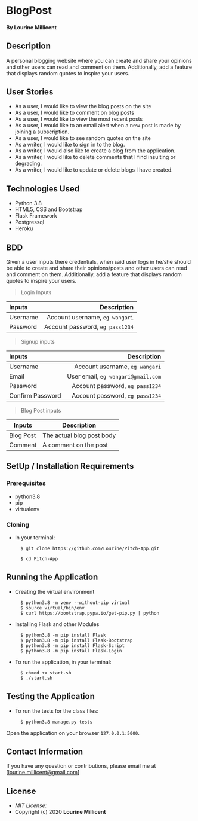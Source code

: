 # BlogPost
#### By Lourine Millicent
## Description
 A personal blogging website where you can create and share your opinions and other users can read and comment on them. Additionally, add a feature that displays random quotes to inspire your users. 

## User Stories
* As a user, I would like to view the blog posts on the site
* As a user, I would like to comment on blog posts
* As a user, I would like to view the most recent posts
* As a user, I would like to an email alert when a new post is made by joining a subscription.
* As a user, I would like to see random quotes on the site
* As a writer, I would like to sign in to the blog.
* As a writer, I would also like to create a blog from the application.
* As a writer, I would like to delete comments that I find insulting or degrading.
* As a writer, I would like to update or delete blogs I have created.

## Technologies Used
  * Python 3.8
  * HTML5, CSS and Bootstrap
  * Flask Framework
  * Postgressql
  * Heroku

## BDD
Given a user inputs there credentials, when said user logs in he/she should be able to create and share their opinions/posts and other users can read and comment on them. Additionally, add a feature that displays random quotes to inspire your users. 
>Login Inputs

| Inputs |  Description |
| :---         |          ---: |
| Username  | Account username, ``eg wangari``|
| Password  | Account password, ``eg pass1234``|

>Signup inputs

| Inputs |  Description |
| :---         |          ---: |
| Username  | Account username, ``eg wangari``|
| Email  | User email, ``eg wangari@gmail.com``|
| Password  | Account password, ``eg pass1234``|
| Confirm Password  | Account password, ``eg pass1234``|

> Blog Post inputs

| Inputs | Description  |
|---|---|
|  Blog Post | The actual blog post body|
| Comment| A comment on the post|


## SetUp / Installation Requirements
### Prerequisites
* python3.8
* pip
* virtualenv

### Cloning
* In your terminal:

        $ git clone https://github.com/Lourine/Pitch-App.git

        $ cd Pitch-App

## Running the Application
* Creating the virtual environment

        $ python3.8 -m venv --without-pip virtual
        $ source virtual/bin/env
        $ curl https://bootstrap.pypa.io/get-pip.py | python

* Installing Flask and other Modules

        $ python3.8 -m pip install Flask
        $ python3.8 -m pip install Flask-Bootstrap
        $ python3.8 -m pip install Flask-Script
        $ python3.8 -m pip install Flask-Login
        


* To run the application, in your terminal:

        $ chmod +x start.sh
        $ ./start.sh

## Testing the Application
* To run the tests for the class files:

        $ python3.8 manage.py tests


Open the application on your browser `127.0.0.1:5000`.

## Contact Information 

If you have any question or contributions, please email me at [lourine.millicent@gmail.com]

## License
* *MIT License:*
* Copyright (c) 2020 **Lourine Millicent**
